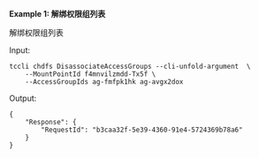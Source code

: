 **Example 1: 解绑权限组列表**

解绑权限组列表

Input: 

```
tccli chdfs DisassociateAccessGroups --cli-unfold-argument  \
    --MountPointId f4mnvilzmdd-Tx5f \
    --AccessGroupIds ag-fmfpk1hk ag-avgx2dox
```

Output: 
```
{
    "Response": {
        "RequestId": "b3caa32f-5e39-4360-91e4-5724369b78a6"
    }
}
```

